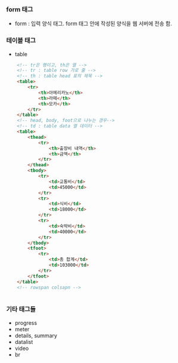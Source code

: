 ### form 태그
- form : 입력 양식 태그. form 태그 안에 작성된 양식을 웹 서버에 전송 함. 

### 테이블 태그
- table
```html
    <!-- tr은 행이고, th은 열 -->
    <!-- tr : table row 가로 줄 -->
    <!-- th : table head 표의 제목 -->
    <table>
        <tr>
            <th>아메리카노</th>
            <th>라떼</th>
            <th>모카</th>
        </tr>
    </table>
    <!-- head, body, foot으로 나누는 경우-->
    <!-- td : table data 열 데이터 -->
    <table>
        <thead>
            <tr>
                <th>출장비 내역</th>
                <th>금액</th>
            </tr>
        </thead>
        <tbody>
            <tr>
                <td>교통비</td>
                <td>45000</td>
            </tr>
            <tr>
                <td>식비</td>
                <td>18000</td>
            </tr>
            <tr>
                <td>숙박비</td>
                <td>40000</td>
            </tr>
        </tbody>
        <tfoot>
            <tr>
                <td>총 합계</td>
                <td>103000</td>
            </tr>
        </tfoot>
	</table>
    <!-- rowspan colsapn -->
    
```

### 기타 태그들
- progress
- meter
- details, summary
- datalist
- video
- br